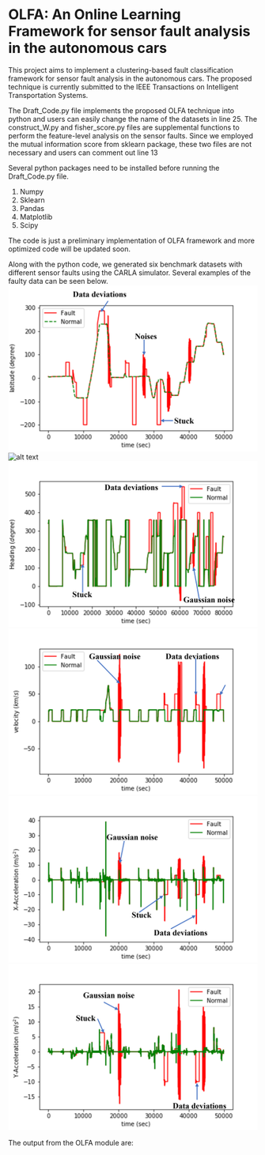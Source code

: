 # OLFA: An Online Learning Framework for sensor fault analysis in the autonomous cars
This project aims to implement a clustering-based fault classification framework for sensor fault analysis in the autonomous cars. The proposed technique is currently submitted to the IEEE Transactions on Intelligent Transportation Systems.


The Draft_Code.py file implements the proposed OLFA technique into python and users can easily change the name of the datasets in line 25. The construct_W.py and fisher_score.py files are supplemental functions to perform the feature-level analysis on the sensor faults. Since we employed the mutual information score from sklearn package, these two files are not necessary and users can comment out line 13

Several python packages need to be installed before running the Draft_Code.py file.
1. Numpy
2. Sklearn
3. Pandas
4. Matplotlib
5. Scipy

The code is just a preliminary implementation of OLFA framework and more optimized code will be updated soon.

Along with the python code, we generated six benchmark datasets with different sensor faults using the CARLA simulator. Several examples of the faulty data can be seen below. 
![alt text](https://github.com/XuyangAbert/OLFA/blob/main/Plots/Latitude-SS.png)
![alt text](https://github.com/XuyangAbert/OLFA/blob/main/Plots/Longitude-SS.png)
![alt text](https://github.com/XuyangAbert/OLFA/blob/main/Plots/Heading-SS.png)
![alt text](https://github.com/XuyangAbert/OLFA/blob/main/Plots/Velocity-SS.png)
![alt text](https://github.com/XuyangAbert/OLFA/blob/main/Plots/AccX-SS.png)
![alt text](https://github.com/XuyangAbert/OLFA/blob/main/Plots/AccY-SS.png)

The output from the OLFA module are:
